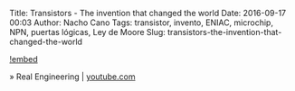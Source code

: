 Title: Transistors - The invention that changed the world
Date: 2016-09-17 00:03
Author: Nacho Cano
Tags: transistor, invento, ENIAC, microchip, NPN, puertas lógicas, Ley de Moore
Slug: transistors-the-invention-that-changed-the-world

[!embed](https://www.youtube.com/watch?v=OwS9aTE2Go4)

» Real Engineering | [youtube.com][]

  [youtube.com]: https://www.youtube.com/watch?v=OwS9aTE2Go4
    "Transistors - The invention that changed the world"
